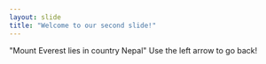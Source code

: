 ```yaml
---
layout: slide
title: "Welcome to our second slide!"
---
```

"Mount Everest lies in country Nepal"
Use the left arrow to go back!
